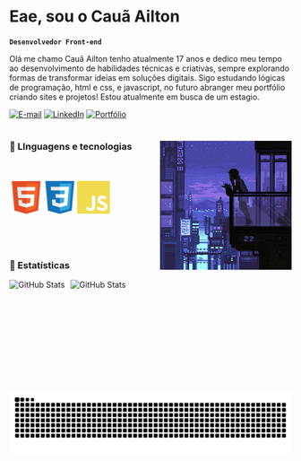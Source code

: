 # Eae, sou o Cauã Ailton

**`Desenvolvedor Front-end`**

<p align="left"> Olá me chamo Cauã Ailton tenho atualmente 17 anos e dedico meu tempo ao desenvolvimento de habilidades técnicas e criativas, sempre explorando formas de transformar ideias em soluções digitais. Sigo estudando lógicas de programação, html e css, e javascript, no futuro abranger meu portfólio criando sites e projetos! Estou atualmente em busca de um estagio.</p>


  




[![E-mail](https://img.shields.io/badge/-Email-000?style=for-the-badge&logo=microsoft-outlook&logoColor=#FF0000&color:#FF0000)](mailto:caua.ailton798@gmail.com)
[![LinkedIn](https://img.shields.io/badge/-LinkedIn-000?style=for-the-badge&logo=linkedin&logoColor=FF00F6&color:FFF)](https://www.linkedin.com/in/cau%C3%A3ailton-portf%C3%B3lio/)
[![Portfólio](https://img.shields.io/badge/-Portfólio-000?style=for-the-badge&logo=linkedin&logoColor=FF00F6&color:FFF)](https://jasonmark798.github.io/Portfolio2.0/#)

#


<img align="right" width="235" height="230" src="./IMG/220233.gif">
<h3>🤖 LInguagens e tecnologias </h3>



<br>
<br>
<div style="display: inline_block">
<img align="left" height="60" width="60" alt="html-icon" src="https://raw.githubusercontent.com/devicons/devicon/master/icons/html5/html5-original.svg">
<img align="left" height="60" width="60" alt="css-icon" src="https://raw.githubusercontent.com/devicons/devicon/master/icons/css3/css3-original.svg">
<img align="left" height="60" width="60" alt="js-icon"  src="https://raw.githubusercontent.com/devicons/devicon/master/icons/javascript/javascript-plain.svg">
</div>
<br><br>
<br><br>
<br><br>


#


<h3>🤖 Estatísticas </h3>

<p>
  
  <img 
    align="left" 
    alt="GitHub Stats" 
    height="200" 
    style="padding-right: 10px;" 
    src="https://github-readme-stats.vercel.app/api?username=jasonmark798&show_icons=true&theme=maroongold&include_all_commits=true&locale=pt-br" 
  />

  <img 
    align="left" 
    alt="GitHub Stats" 
    height="200" 
    style="padding-right: 10px;" 
    src="https://github-readme-stats.vercel.app/api/top-langs/?username=jasonmark798&theme=maroongold&include_all_commits=true&locale=pt-br&custom_title=Tecnologias"
  />



<br>
<br>
<br>
<br>
<br>
<br>
<br>
<br>

#


<picture align="center">
  <source media="(prefers-color-scheme: dark)" srcset="https://raw.githubusercontent.com/jasonmark798/jasonmark798/output/github-contribution-grid-snake-dark.svg">
  <source media="(prefers-color-scheme: light)" srcset="https://raw.githubusercontent.com/jasonmark798/jasonmark798/output/github-contribution-grid-snake-dark.svg">
  <img align="center" alt="github contribution grid snake animation" src="https://raw.githubusercontent.com/jasonmark798/jasonmark798/output/github-contribution-grid-snake.svg">
</picture>
      
